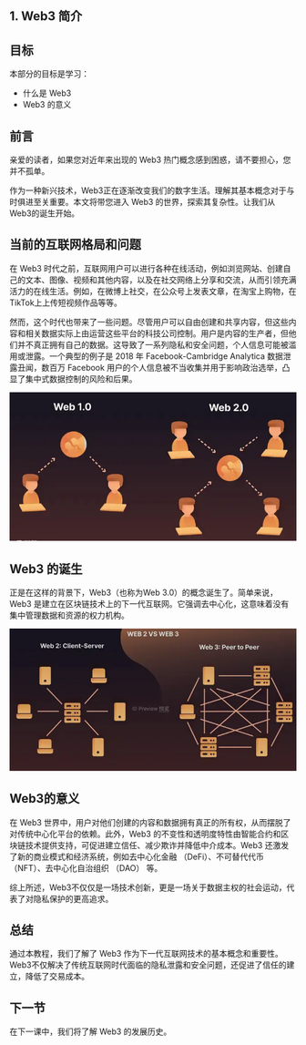 ## 1. Web3 简介

## 目标

本部分的目标是学习：

- 什么是 Web3
- Web3 的意义

## 前言

亲爱的读者，如果您对近年来出现的 Web3 热门概念感到困惑，请不要担心，您并不孤单。

作为一种新兴技术，Web3正在逐渐改变我们的数字生活。理解其基本概念对于与时俱进至关重要。本文将带您进入 Web3 的世界，探索其复杂性。让我们从Web3的诞生开始。

## 当前的互联网格局和问题

在 Web3 时代之前，互联网用户可以进行各种在线活动，例如浏览网站、创建自己的文本、图像、视频和其他内容，以及在社交网络上分享和交流，从而引领充满活力的在线生活。例如，在微博上社交，在公众号上发表文章，在淘宝上购物，在TikTok上上传短视频作品等等。

然而，这个时代也带来了一些问题。尽管用户可以自由创建和共享内容，但这些内容和相关数据实际上由运营这些平台的科技公司控制。用户是内容的生产者，但他们并不真正拥有自己的数据。这导致了一系列隐私和安全问题，个人信息可能被滥用或泄露。一个典型的例子是 2018 年 Facebook-Cambridge Analytica 数据泄露丑闻，数百万 Facebook 用户的个人信息被不当收集并用于影响政治选举，凸显了集中式数据控制的风险和后果。

![image-20240724170224449](./assets/image-20240724170224449.png)

## Web3 的诞生

正是在这样的背景下，Web3（也称为Web 3.0）的概念诞生了。简单来说，Web3 是建立在区块链技术上的下一代互联网。它强调去中心化，这意味着没有集中管理数据和资源的权力机构。

![image-20240724170255740](./assets/image-20240724170255740.png)

## Web3的意义

在 Web3 世界中，用户对他们创建的内容和数据拥有真正的所有权，从而摆脱了对传统中心化平台的依赖。此外，Web3 的不变性和透明度特性由智能合约和区块链技术提供支持，可促进建立信任、减少欺诈并降低中介成本。Web3 还激发了新的商业模式和经济系统，例如去中心化金融 （DeFi）、不可替代代币 （NFT）、去中心化自治组织 （DAO） 等。

综上所述，Web3不仅仅是一场技术创新，更是一场关于数据主权的社会运动，代表了对隐私保护的更高追求。

## 总结

通过本教程，我们了解了 Web3 作为下一代互联网技术的基本概念和重要性。Web3不仅解决了传统互联网时代面临的隐私泄露和安全问题，还促进了信任的建立，降低了交易成本。

## 下一节

在下一课中，我们将了解 Web3 的发展历史。